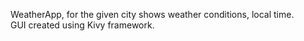 WeatherApp, for the given city shows weather conditions, local time.\
GUI created using Kivy framework.
